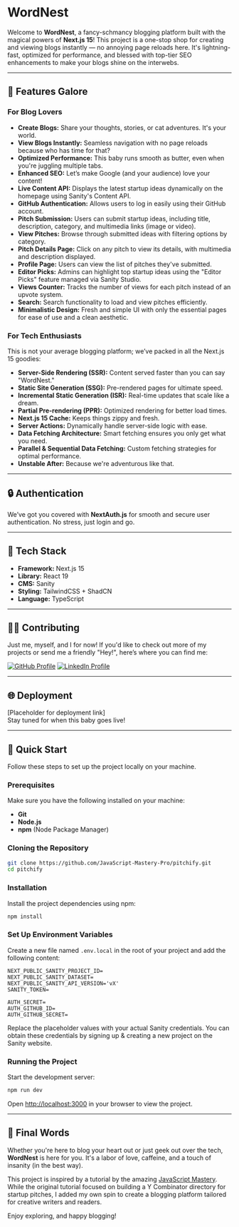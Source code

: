 # WordNest

Welcome to **WordNest**, a fancy-schmancy blogging platform built with the magical powers of **Next.js 15**! This project is a one-stop shop for creating and viewing blogs instantly — no annoying page reloads here. It's lightning-fast, optimized for performance, and blessed with top-tier SEO enhancements to make your blogs shine on the interwebs.

---

## 🚀 Features Galore

### For Blog Lovers

- **Create Blogs:** Share your thoughts, stories, or cat adventures. It's your world.
- **View Blogs Instantly:** Seamless navigation with no page reloads because who has time for that?
- **Optimized Performance:** This baby runs smooth as butter, even when you're juggling multiple tabs.
- **Enhanced SEO:** Let’s make Google (and your audience) love your content!
- **Live Content API:** Displays the latest startup ideas dynamically on the homepage using Sanity's Content API.
- **GitHub Authentication:** Allows users to log in easily using their GitHub account.
- **Pitch Submission:** Users can submit startup ideas, including title, description, category, and multimedia links (image or video).
- **View Pitches:** Browse through submitted ideas with filtering options by category.
- **Pitch Details Page:** Click on any pitch to view its details, with multimedia and description displayed.
- **Profile Page:** Users can view the list of pitches they've submitted.
- **Editor Picks:** Admins can highlight top startup ideas using the "Editor Picks" feature managed via Sanity Studio.
- **Views Counter:** Tracks the number of views for each pitch instead of an upvote system.
- **Search:** Search functionality to load and view pitches efficiently.
- **Minimalistic Design:** Fresh and simple UI with only the essential pages for ease of use and a clean aesthetic.

### For Tech Enthusiasts

This is not your average blogging platform; we’ve packed in all the Next.js 15 goodies:

- **Server-Side Rendering (SSR):** Content served faster than you can say "WordNest."
- **Static Site Generation (SSG):** Pre-rendered pages for ultimate speed.
- **Incremental Static Generation (ISR):** Real-time updates that scale like a dream.
- **Partial Pre-rendering (PPR):** Optimized rendering for better load times.
- **Next.js 15 Cache:** Keeps things zippy and fresh.
- **Server Actions:** Dynamically handle server-side logic with ease.
- **Data Fetching Architecture:** Smart fetching ensures you only get what you need.
- **Parallel & Sequential Data Fetching:** Custom fetching strategies for optimal performance.
- **Unstable After:** Because we're adventurous like that.

---

## 🔒 Authentication

We’ve got you covered with **NextAuth.js** for smooth and secure user authentication. No stress, just login and go.

---

## 📂 Tech Stack

- **Framework:** Next.js 15
- **Library:** React 19
- **CMS:** Sanity
- **Styling:** TailwindCSS + ShadCN
- **Language:** TypeScript

---

## 👨‍💻 Contributing

Just me, myself, and I for now! If you'd like to check out more of my projects or send me a friendly "Hey!", here’s where you can find me:

[![GitHub Profile](https://img.shields.io/badge/GitHub-Varun--Patkar-181717?style=for-the-badge&logo=github)](https://github.com/Varun-Patkar)
[![LinkedIn Profile](https://img.shields.io/badge/LinkedIn-Varun--Patkar-0077B5?style=for-the-badge&logo=linkedin)](https://www.linkedin.com/in/varun-patkar/)

---

## 🌐 Deployment

[Placeholder for deployment link]  
Stay tuned for when this baby goes live!

---

## 🤸 Quick Start

Follow these steps to set up the project locally on your machine.

### Prerequisites

Make sure you have the following installed on your machine:

- **Git**
- **Node.js**
- **npm** (Node Package Manager)

### Cloning the Repository

```bash
git clone https://github.com/JavaScript-Mastery-Pro/pitchify.git
cd pitchify
```

### Installation

Install the project dependencies using npm:

```bash
npm install
```

### Set Up Environment Variables

Create a new file named `.env.local` in the root of your project and add the following content:

```env
NEXT_PUBLIC_SANITY_PROJECT_ID=
NEXT_PUBLIC_SANITY_DATASET=
NEXT_PUBLIC_SANITY_API_VERSION='vX'
SANITY_TOKEN=

AUTH_SECRET=
AUTH_GITHUB_ID=
AUTH_GITHUB_SECRET=
```

Replace the placeholder values with your actual Sanity credentials. You can obtain these credentials by signing up & creating a new project on the Sanity website.

### Running the Project

Start the development server:

```bash
npm run dev
```

Open [http://localhost:3000](http://localhost:3000) in your browser to view the project.

---

## 🎉 Final Words

Whether you're here to blog your heart out or just geek out over the tech, **WordNest** is here for you. It's a labor of love, caffeine, and a touch of insanity (in the best way).

This project is inspired by a tutorial by the amazing [JavaScript Mastery](https://www.youtube.com/watch?v=Zq5fmkH0T78&t=85s). While the original tutorial focused on building a Y Combinator directory for startup pitches, I added my own spin to create a blogging platform tailored for creative writers and readers.

Enjoy exploring, and happy blogging!
